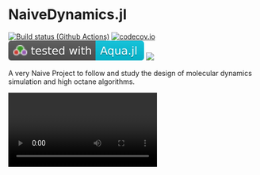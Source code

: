 # NaiveDynamics.jl
[![Build status (Github Actions)](https://github.com/gwenbiophys/NaiveDynamics.jl/workflows/CI/badge.svg)](https://github.com/gwenbiophys/NaiveDynamics.jl/actions)
[![codecov.io](http://codecov.io/github/gwenbiophys/NaiveDynamics.jl/coverage.svg?branch=main)](http://codecov.io/github/gwenbiophys/NaiveDynamics.jl?branch=main)
[![Aqua QA](https://raw.githubusercontent.com/JuliaTesting/Aqua.jl/master/badge.svg)](https://github.com/JuliaTesting/Aqua.jl)
[![](https://img.shields.io/badge/docs-dev-blue.svg)](https://gwenbiophys.github.io/NaiveDynamics.jl/dev)


A very Naive Project to follow and study the design of molecular dynamics simulation and high octane algorithms.

<video> src="/home/gwenk/Coding/Julia/NaiveDynamics.jl/data/iWant.mp4" </video>